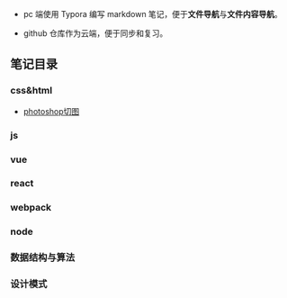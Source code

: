 - pc 端使用 Typora 编写 markdown 笔记，便于**文件导航**与**文件内容导航**。

- github 仓库作为云端，便于同步和复习。

## 笔记目录

### css&html

- [photoshop切图](https://github.com/littlebirdflying/Blog/blob/master/css%26html/%E5%88%87%E5%9B%BE.md)

### js

### vue

### react

### webpack

### node

### 数据结构与算法

### 设计模式




